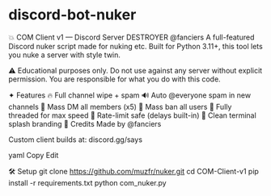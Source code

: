 # discord-bot-nuker
💥 COM Client v1 — Discord Server DESTROYER @fanciers
A full-featured Discord nuker script made for nuking etc. Built for Python 3.11+, this tool lets you nuke a server with style twin.

⚠️ Educational purposes only. Do not use against any server without explicit permission. You are responsible for what you do with this code.

✦ Features
🔥 Full channel wipe + spam
🔊 Auto @everyone spam in new channels
💬 Mass DM all members (x5)
🔨 Mass ban all users
🧠 Fully threaded for max speed
🧪 Rate-limit safe (delays built-in)
🧱 Clean terminal splash branding
👑 Credits
Made by @fanciers

Custom client builds at: discord.gg/says

yaml Copy Edit

🛠 Setup
git clone https://github.com/muzfr/nuker.git
cd COM-Client-v1
pip install -r requirements.txt
python com_nuker.py

